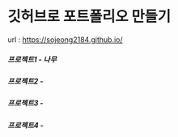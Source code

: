 # 깃허브로 포트폴리오 만들기 

url : https://sojeong2184.github.io/

<h5>프로젝트1 - 나무</h5>
<h5>프로젝트2 - </h5>
<h5>프로젝트3 - </h5>
<h5>프로젝트4 - </h5>
